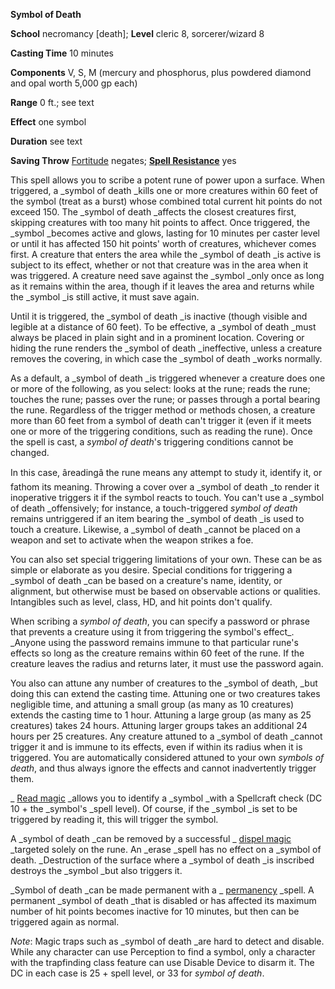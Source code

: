  **Symbol of Death**

**School** necromancy [death]; **Level** cleric 8, sorcerer/wizard 8

**Casting Time** 10 minutes

**Components** V, S, M (mercury and phosphorus, plus powdered diamond and opal worth 5,000 gp each)

**Range** 0 ft.; see text

**Effect** one symbol

**Duration** see text

**Saving Throw** [Fortitude](../combat.html#_fortitude) negates; **[Spell Resistance](../glossary.html#_spell-resistance)** yes

This spell allows you to scribe a potent rune of power upon a surface. When triggered, a _symbol of death _kills one or more creatures within 60 feet of the symbol (treat as a burst) whose combined total current hit points do not exceed 150. The _symbol of death _affects the closest creatures first, skipping creatures with too many hit points to affect. Once triggered, the _symbol _becomes active and glows, lasting for 10 minutes per caster level or until it has affected 150 hit points' worth of creatures, whichever comes first. A creature that enters the area while the _symbol of death _is active is subject to its effect, whether or not that creature was in the area when it was triggered. A creature need save against the _symbol _only once as long as it remains within the area, though if it leaves the area and returns while the _symbol _is still active, it must save again.

Until it is triggered, the _symbol of death _is inactive (though visible and legible at a distance of 60 feet). To be effective, a _symbol of death _must always be placed in plain sight and in a prominent location. Covering or hiding the rune renders the _symbol of death _ineffective, unless a creature removes the covering, in which case the _symbol of death _works normally.

As a default, a _symbol of death _is triggered whenever a creature does one or more of the following, as you select: looks at the rune; reads the rune; touches the rune; passes over the rune; or passes through a portal bearing the rune. Regardless of the trigger method or methods chosen, a creature more than 60 feet from a symbol of death can't trigger it (even if it meets one or more of the triggering conditions, such as reading the rune). Once the spell is cast, a _symbol of death_'s triggering conditions cannot be changed.

In this case, âreadingâ the rune means any attempt to study it, identify it, or fathom its meaning. Throwing a cover over a _symbol of death _to render it inoperative triggers it if the symbol reacts to touch. You can't use a _symbol of death _offensively; for instance, a touch-triggered _symbol of death_ remains untriggered if an item bearing the _symbol of death _is used to touch a creature. Likewise, a _symbol of death _cannot be placed on a weapon and set to activate when the weapon strikes a foe.

You can also set special triggering limitations of your own. These can be as simple or elaborate as you desire. Special conditions for triggering a _symbol of death _can be based on a creature's name, identity, or alignment, but otherwise must be based on observable actions or qualities. Intangibles such as level, class, HD, and hit points don't qualify.

When scribing a _symbol of death_, you can specify a password or phrase that prevents a creature using it from triggering the symbol's effect_. _Anyone using the password remains immune to that particular rune's effects so long as the creature remains within 60 feet of the rune. If the creature leaves the radius and returns later, it must use the password again.

You also can attune any number of creatures to the _symbol of death, _but doing this can extend the casting time. Attuning one or two creatures takes negligible time, and attuning a small group (as many as 10 creatures) extends the casting time to 1 hour. Attuning a large group (as many as 25 creatures) takes 24 hours. Attuning larger groups takes an additional 24 hours per 25 creatures. Any creature attuned to a _symbol of death _cannot trigger it and is immune to its effects, even if within its radius when it is triggered. You are automatically considered attuned to your own _symbols of death_, and thus always ignore the effects and cannot inadvertently trigger them.

_ [Read magic](readMagic.html#_read-magic) _allows you to identify a _symbol _with a Spellcraft check (DC 10 + the _symbol's _spell level). Of course, if the _symbol _is set to be triggered by reading it, this will trigger the symbol.

A _symbol of death _can be removed by a successful _ [dispel magic](dispelMagic.html#_dispel-magic) _targeted solely on the rune. An _erase _spell has no effect on a _symbol of death. _Destruction of the surface where a _symbol of death _is inscribed destroys the _symbol _but also triggers it.

_Symbol of death _can be made permanent with a _ [permanency](permanency.html#_permanency) _spell. A permanent _symbol of death _that is disabled or has affected its maximum number of hit points becomes inactive for 10 minutes, but then can be triggered again as normal.

_Note_: Magic traps such as _symbol of death _are hard to detect and disable. While any character can use Perception to find a symbol, only a character with the trapfinding class feature can use Disable Device to disarm it. The DC in each case is 25 + spell level, or 33 for _symbol of death_.

